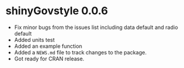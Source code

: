 # shinyGovstyle 0.0.6

* Fix minor bugs from the issues list including data default and radio default
* Added units test
* Added an example function
* Added a `NEWS.md` file to track changes to the package.
* Got ready for CRAN release.
